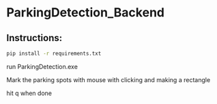 # ParkingDetection_Backend

Instructions:
---
```cmd
pip install -r requirements.txt
```
run ParkingDetection.exe

Mark the parking spots with mouse with clicking and making a rectangle 

hit q when done
